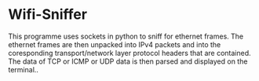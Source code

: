 # Wifi-Sniffer
This programme uses sockets in python to sniff for ethernet frames. The ethernet frames are then unpacked into IPv4 packets and into the coresponding transport/network layer protocol headers that are contained. The data of TCP or ICMP or UDP data is then parsed and displayed on the terminal.. 
